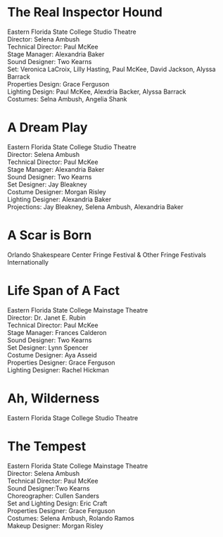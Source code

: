 <h1>The Real Inspector Hound</h1>

<p> 
    Eastern Florida State College Studio Theatre <br>
    Director: Selena Ambush <br>
    Technical Director: Paul McKee <br>
    Stage Manager: Alexandria Baker <br>
    Sound Designer: Two Kearns <br>
    Set: Veronica LaCroix, Lilly Hasting, Paul McKee, David Jackson, Alyssa Barrack <br>
    Properties Design: Grace Ferguson <br>
    Lighting Design: Paul McKee, Alexdria Backer, Alyssa Barrack <br>
    Costumes: Selna Ambush, Angelia Shank <br>
</p>

<h1>A Dream Play</h1>

<p> Eastern Florida State College Studio Theatre <br>
    Director: Selena Ambush<br>
    Technical Director: Paul McKee <br>
    Stage Manager: Alexandria Baker <br>
    Sound Designer: Two Kearns <br>
    Set Designer: Jay Bleakney <br>
    Costume Designer: Morgan Risley <br>
    Lighting Designer: Alexandria Baker <br>
    Projections: Jay Bleakney, Selena Ambush, Alexandria Baker <br>
</p>

<h1>A Scar is Born</h1>

<p>Orlando Shakespeare Center Fringe Festival & Other Fringe Festivals Internationally</p>

<h1>Life Span of A Fact </h1>

<p> Eastern Florida State College Mainstage Theatre<br>
    Director: Dr. Janet E. Rubin <br>
    Technical Director: Paul McKee <br>
    Stage Manager: Frances Calderon <br>
    Sound Designer: Two Kearns<br>
    Set Designer: Lynn Spencer <br>
    Costume Designer: Aya Asseid <br>
    Properties Designer: Grace Ferguson <br>
    Lighting Designer: Rachel Hickman <br> </p>

<h1> Ah, Wilderness</h1>

<p>Eastern Florida Stage College Studio Theatre
    
</p>



<h1>The Tempest</h1>

<p> Eastern Florida State College Mainstage Theatre<br>
    Director: Selena Ambush <br>
    Technical Director: Paul McKee <br>
    Sound Designer:Two Kearns <br>
    Choreographer: Cullen Sanders <br>
    Set and Lighting Design: Eric Craft <br>
    Properties Designer: Grace Ferguson <br>
    Costumes: Selena Ambush, Rolando Ramos <br>
    Makeup Designer: Morgan Risley <br>
</p>



